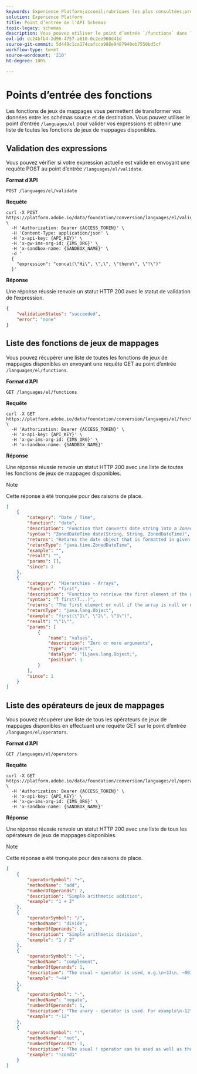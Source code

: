 ```yaml
---
keywords: Experience Platform;accueil;rubriques les plus consultées;préparation des données;guide de l’api;schémas;
solution: Experience Platform
title: Point d’entrée de l’API Schemas
topic-legacy: schemas
description: Vous pouvez utiliser le point d’entrée `/functions` dans l’API Adobe Experience Platform pour valider vos expressions de mappage et répertorier les fonctions de jeux de mappages disponibles.
exl-id: dc24bfb4-2d96-4757-a610-0c2ee960d41d
source-git-commit: 5d449c1ca174cafcca988e9487940eb7550bd5cf
workflow-type: tm+mt
source-wordcount: '210'
ht-degree: 100%

---
```


# Points d’entrée des fonctions

Les fonctions de jeux de mappages vous permettent de transformer vos données entre les schémas source et de destination. Vous pouvez utiliser le point d’entrée `/languages/el` pour valider vos expressions et obtenir une liste de toutes les fonctions de jeux de mappages disponibles.

## Validation des expressions

Vous pouvez vérifier si votre expression actuelle est valide en envoyant une requête POST au point d’entrée `/languages/el/validate`.

**Format d’API**

```
POST /languages/el/validate
```

**Requête**

```shell
curl -X POST https://platform.adobe.io/data/foundation/conversion/languages/el/validate \
  -H 'Authorization: Bearer {ACCESS_TOKEN}' \
  -H 'Content-Type: application/json' \
  -H 'x-api-key: {API_KEY}' \
  -H 'x-gw-ims-org-id: {IMS_ORG}' \ 
  -H 'x-sandbox-name: {SANDBOX_NAME}' \
  -d '
  {
    "expression": "concat(\"Hi\", \",\", \"there\", \"!\")"
  }'
```

**Réponse**

Une réponse réussie renvoie un statut HTTP 200 avec le statut de validation de l’expression.

```json
{
    "validationStatus": "succeeded",
    "error": "none"
}
```

## Liste des fonctions de jeux de mappages

Vous pouvez récupérer une liste de toutes les fonctions de jeux de mappages disponibles en envoyant une requête GET au point d’entrée `/languages/el/functions`.

**Format d’API**

```
GET /languages/el/functions
```

**Requête**

```shell
curl -X GET https://platform.adobe.io/data/foundation/conversion/languages/el/functions \
  -H 'Authorization: Bearer {ACCESS_TOKEN}' \
  -H 'x-api-key: {API_KEY}' \
  -H 'x-gw-ims-org-id: {IMS_ORG}' \ 
  -H 'x-sandbox-name: {SANDBOX_NAME}'
```

**Réponse**

Une réponse réussie renvoie un statut HTTP 200 avec une liste de toutes les fonctions de jeux de mappages disponibles.

>[!NOTE]
>
>Cette réponse a été tronquée pour des raisons de place.

```json
[
    {
        "category": "Date / Time",
        "function": "date",
        "description": "Function that converts date string into a ZonedDateTime object.",
        "syntax": "ZonedDateTime date(String, String, ZonedDateTime)",
        "returns": "Returns the date object that is formatted in given format or a default date if the expression evaluates to a null date.",
        "returnType": "java.time.ZonedDateTime",
        "example": "",
        "result": "",
        "params": [],
        "since": 1
    },
    {
        "category": "Hierarchies - Arrays",
        "function": "first",
        "description": "Function to retrieve the first element of the given array.",
        "syntax": "T first(T...)",
        "returns": "The first element or null if the array is null or empty.",
        "returnType": "java.lang.Object",
        "example": "first(\"1\", \"2\", \"3\")",
        "result": "\"1\"",
        "params": [
            {
                "name": "values",
                "description": "Zero or more arguments",
                "type": "object",
                "dataType": "[Ljava.lang.Object;",
                "position": 1
            }
        ],
        "since": 1
    }
]
```

## Liste des opérateurs de jeux de mappages

Vous pouvez récupérer une liste de tous les opérateurs de jeux de mappages disponibles en effectuant une requête GET sur le point d’entrée `/languages/el/operators`.

**Format d’API**

```
GET /languages/el/operators
```

**Requête**

```shell
curl -X GET https://platform.adobe.io/data/foundation/conversion/languages/el/operators \
  -H 'Authorization: Bearer {ACCESS_TOKEN}' \
  -H 'x-api-key: {API_KEY}' \
  -H 'x-gw-ims-org-id: {IMS_ORG}' \ 
  -H 'x-sandbox-name: {SANDBOX_NAME}'
```

**Réponse**

Une réponse réussie renvoie un statut HTTP 200 avec une liste de tous les opérateurs de jeux de mappages disponibles.

>[!NOTE]
>
>Cette réponse a été tronquée pour des raisons de place.

```json
[
    {
        "operatorSymbol": "+",
        "methodName": "add",
        "numberOfOperands": 2,
        "description": "Simple arithmetic addition",
        "example": "1 + 2"
    },
    {
        "operatorSymbol": "/",
        "methodName": "divide",
        "numberOfOperands": 2,
        "description": "Simple arithmetic division",
        "example": "1 / 2"
    },
    {
        "operatorSymbol": "~",
        "methodName": "complement",
        "numberOfOperands": 1,
        "description": "The usual ~ operator is used, e.g.\n~33\n, ~0010 0001 = 1101 1110 = -34.",
        "example": "~44"
    },
    {
        "operatorSymbol": "-",
        "methodName": "negate",
        "numberOfOperands": 1,
        "description": "The unary - operator is used. For example\n-12",
        "example": "-12"
    },
    {
        "operatorSymbol": "!",
        "methodName": "not",
        "numberOfOperands": 1,
        "description": "The usual ! operator can be used as well as the word not, e.g.\n!cond1\nand\nnot cond1\nare equivalent",
        "example": "!cond1"
    }
]
```
